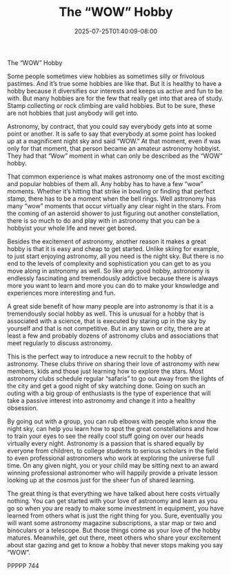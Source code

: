 ﻿---
title: "The “WOW” Hobby"
date: 2025-07-25T01:40:09-08:00
description: "TXT Tips for Web Success"
featured_image: "/images/TXT.jpg"
tags: ["TXT"]
---

The “WOW” Hobby

Some people sometimes view hobbies as sometimes silly or frivolous pastimes.  And it’s true some hobbies are like that.  But it is healthy to have a hobby because it diversifies our interests and keeps us active and fun to be with.  But many hobbies are for the few that really get into that area of study.  Stamp collecting or rock climbing are valid hobbies.  But to be sure, these are not hobbies that just anybody will get into.

Astronomy, by contract, that you could say everybody gets into at some point or another.  It is safe to say that everybody at some point has looked up at a magnificent night sky and said “WOW.”  At that moment, even if was only for that moment, that person became an amateur astronomy hobbyist.  They had that “Wow” moment in what can only be described as the “WOW” hobby.

That common experience is what makes astronomy one of the most exciting and popular hobbies of them all.  Any hobby has to have a few “wow” moments.  Whether it’s hitting that strike in bowling or finding that perfect stamp, there has to be a moment when the bell rings.  Well astronomy has many “wow” moments that occur virtually any clear night in the stars.  From the coming of an asteroid shower to just figuring out another constellation, there is so much to do and play with in astronomy that you can be a hobbyist your whole life and never get bored.

Besides the excitement of astronomy, another reason it makes a great hobby is that it is easy and cheap to get started.  Unlike skiing for example, to just start enjoying astronomy, all you need is the night sky.  But there is no end to the levels of complexity and sophistication you can get to as you move along in astronomy as well.  So like any good hobby, astronomy is endlessly fascinating and tremendously addictive because there is always more you want to learn and more you can do to make your knowledge and experiences more interesting and fun.

A great side benefit of how many people are into astronomy is that it is a tremendously social hobby as well.  This is unusual for a hobby that is associated with a science, that is executed by staring up in the sky by yourself and that is not competitive.  But in any town or city, there are at least a few and probably dozens of astronomy clubs and associations that meet regularly to discuss astronomy.

This is the perfect way to introduce a new recruit to the hobby of astronomy.  These clubs thrive on sharing their love of astronomy with new members, kids and those just learning how to explore the stars.  Most astronomy clubs schedule regular “safaris” to go out away from the lights of the city and get a good night of sky watching done.  Going on such an outing with a big group of enthusiasts is the type of experience that will take a passive interest into astronomy and change it into a healthy obsession.

By going out with a group, you can rub elbows with people who know the night sky, can help you learn how to spot the great constellations and how to train your eyes to see the really cool stuff going on over our heads virtually every night.  Astronomy is a passion that is shared equally by everyone from children, to college students to serious scholars in the field to even professional astronomers who work at exploring the universe full time.  On any given night, you or your child may be sitting next to an award winning professional astronomer who will happily provide a private lesson looking up at the cosmos just for the sheer fun of shared learning.

The great thing is that everything we have talked about here costs virtually nothing.  You can get started with your love of astronomy and learn as you go so when you are ready to make some investment in equipment, you have learned from others what is just the right thing for you.  Sure, eventually you will want some astronomy magazine subscriptions, a star map or two and binoculars or a telescope.  But those things come as your love of the hobby matures.  Meanwhile, get out there, meet others who share your excitement about star gazing and get to know a hobby that never stops making you say “WOW”.



PPPPP 744

